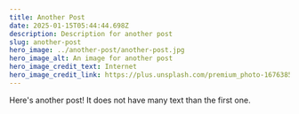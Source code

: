 ```yaml
---
title: Another Post
date: 2025-01-15T05:44:44.698Z
description: Description for another post
slug: another-post
hero_image: ../another-post/another-post.jpg
hero_image_alt: An image for another post
hero_image_credit_text: Internet
hero_image_credit_link: https://plus.unsplash.com/premium_photo-1676385777209-1d435cc69c5a?q=80&w=1170&auto=format&fit=crop&ixlib=rb-4.0.3&ixid=M3wxMjA3fDB8MHxwaG90by1wYWdlfHx8fGVufDB8fHx8fA%3D%3D
---
```


Here's another post! It does not have many text than the first one.

